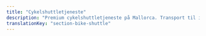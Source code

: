 ```yaml
---
title: "Cykelshuttletjeneste"
description: "Premium cykelshuttletjeneste på Mallorca. Transport til ikoniske stigninger som Sa Calobra, Cap Formentor og Andratx-Pollença-ruten. Book i dag."
translationKey: "section-bike-shuttle"
---
```

